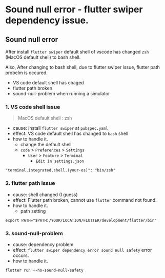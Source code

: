 # Sound null error - flutter swiper dependency issue.







## Sound null error

After install `flutter swiper` default shell of vscode has changed `zsh` (MacOS default shell) to bash shell.

Also, After changing to bash shell, due to flutter swiper issue, flutter path probelm is occured.

- VS code default shell has chaged
- flutter path broken
- sound-null-problem when running a simulator



### 1. VS code shell issue

> MacOS default shell : zsh

- cause: install `flutter swiper` at `pubspec.yaml`
- effect: VS code default shell has changed to `bash` shell
- how to handle it.
  - change the default shell
  - `code` > `Preferences` > `Settings`
    - `User` > `Feature` > `Terminal`
      - `Edit in settings.json`

```
"terminal.integrated.shell.(your-os)": "bin/zsh"
```



### 2. flutter path issue

- cause: shell changed (I guess)
- effect: Flutter path broken, cannot use `flutter` command not found.
- how to handle it.
  - path setting

```
export PATH="$PATH:/YOUR/LOCATION/FLUTTER/development/flutter/bin"
```



### 3. sound-null-problem

- cause: dependency problem
- effect: `flutter swiper dependency error sound null safety` error occurs.
- how to handle it.

```
flutter run --no-sound-null-safety 
```



